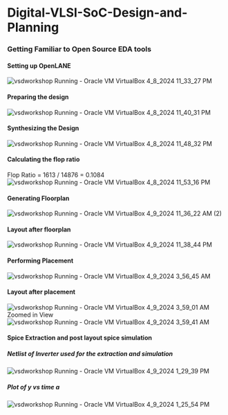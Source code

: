 # Digital-VLSI-SoC-Design-and-Planning

### Getting Familiar to Open Source EDA tools
#### Setting up OpenLANE
![vsdworkshop  Running  - Oracle VM VirtualBox 4_8_2024 11_33_27 PM](https://github.com/ppattanaik/Digital-VLSI-SoC-Design-and-Planning/assets/63561037/9801eedc-9eb4-4bd2-9e30-093eb4d4fcb2)
#### Preparing the design
![vsdworkshop  Running  - Oracle VM VirtualBox 4_8_2024 11_40_31 PM](https://github.com/ppattanaik/Digital-VLSI-SoC-Design-and-Planning/assets/63561037/b2a49ac2-0a51-4907-81e0-3276b7dd76d1)
#### Synthesizing the Design
![vsdworkshop  Running  - Oracle VM VirtualBox 4_8_2024 11_48_32 PM](https://github.com/ppattanaik/Digital-VLSI-SoC-Design-and-Planning/assets/63561037/0f58ae08-bb7e-41e2-b43b-3fd9781134a8)
#### Calculating the flop ratio
Flop Ratio = 1613 / 14876 = 0.1084
![vsdworkshop  Running  - Oracle VM VirtualBox 4_8_2024 11_53_16 PM](https://github.com/ppattanaik/Digital-VLSI-SoC-Design-and-Planning/assets/63561037/748d8158-b3b2-4a7f-9cfe-70c34974c681)
#### Generating Floorplan
![vsdworkshop  Running  - Oracle VM VirtualBox 4_9_2024 11_36_22 AM (2)](https://github.com/ppattanaik/Digital-VLSI-SoC-Design-and-Planning/assets/63561037/5110af83-5f36-44c3-bb02-7ac0cd6a4b2e)
#### Layout after floorplan
![vsdworkshop  Running  - Oracle VM VirtualBox 4_9_2024 11_38_44 PM](https://github.com/ppattanaik/Digital-VLSI-SoC-Design-and-Planning/assets/63561037/777b4d3c-67c1-4f56-a8a4-8b6b5761a2b4)
#### Performing Placement
![vsdworkshop  Running  - Oracle VM VirtualBox 4_9_2024 3_56_45 AM](https://github.com/ppattanaik/Digital-VLSI-SoC-Design-and-Planning/assets/63561037/35e33531-a353-41c0-b2aa-8d32fd382a89)
#### Layout after placement
![vsdworkshop  Running  - Oracle VM VirtualBox 4_9_2024 3_59_01 AM](https://github.com/ppattanaik/Digital-VLSI-SoC-Design-and-Planning/assets/63561037/489bd1ea-1dfa-4499-b5c9-83dfc80ec70f)
Zoomed in View
![vsdworkshop  Running  - Oracle VM VirtualBox 4_9_2024 3_59_41 AM](https://github.com/ppattanaik/Digital-VLSI-SoC-Design-and-Planning/assets/63561037/91904796-afab-4405-8fb5-e0fea2dea828)
#### Spice Extraction and post layout spice simulation
##### Netlist of Inverter used for the extraction and simulation
![vsdworkshop  Running  - Oracle VM VirtualBox 4_9_2024 1_29_39 PM](https://github.com/ppattanaik/Digital-VLSI-SoC-Design-and-Planning/assets/63561037/29ee8486-0010-4ee7-ba00-d5eeb53742df)
##### Plot of y vs time a
![vsdworkshop  Running  - Oracle VM VirtualBox 4_9_2024 1_25_54 PM](https://github.com/ppattanaik/Digital-VLSI-SoC-Design-and-Planning/assets/63561037/af6275a3-1c6b-4ea2-941b-e5b915de5c55)


